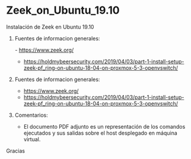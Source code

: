 # Zeek_on_Ubuntu_19.10
Instalación de Zeek en Ubuntu 19.10

01. Fuentes de informacion generales:

    - https://www.zeek.org/
    - https://holdmybeersecurity.com/2019/04/03/part-1-install-setup-zeek-pf_ring-on-ubuntu-18-04-on-proxmox-5-3-openvswitch/


100. Fuentes de informacion generales:
     - https://www.zeek.org/
     - https://holdmybeersecurity.com/2019/04/03/part-1-install-setup-zeek-pf_ring-on-ubuntu-18-04-on-proxmox-5-3-openvswitch/

200. Comentarios:
     - El documento PDF adjunto es un representación de los comandos ejecutados y sus salidas sobre el host desplegado en máquina virtual.


Gracias
